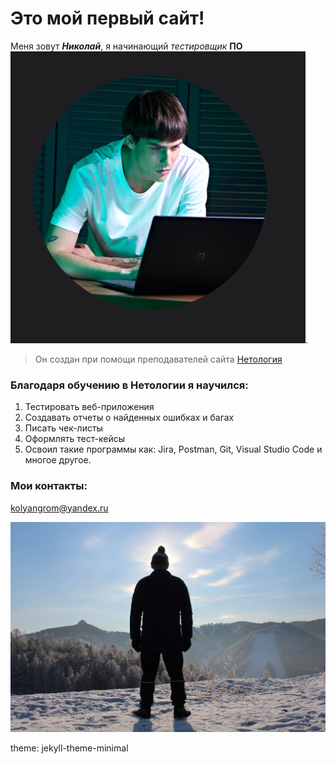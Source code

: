 # Это мой **первый** сайт!

Меня зовут ***Николай***, я начинающий *тестировщик* **ПО** ![](img/logo.png).



> Он создан при помощи преподавателей сайта [Нетология](https://netology.ru)

### Благодаря обучению в Нетологии я научился:
1. Тестировать веб-приложения
2. Создавать отчеты о найденных ошибках и багах
3. Писать чек-листы
4. Оформлять тест-кейсы
5. Освоил такие программы как: Jira, Postman, Git, Visual Studio Code и многое другое.


### Мои контакты:
kolyangrom@yandex.ru

![](img/IMG_9013.JPG)

theme: jekyll-theme-minimal
